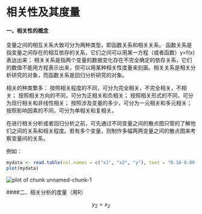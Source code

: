 相关性及其度量
========================================================

#### 一、相关性的概念
变量之间的相互关系大致可分为两种类型，即函数关系和相关关系。
函数关系是指变量之间存在的相互依存的关系，它们之间可以用某一方程（或者函数）y=f(x)表达出来；
相关关系是指两个变量的数据变化存在不完全确定的依存关系，它们的数值不能用方程表示出来，但可以用某种相关性度量来刻画。相关关系是相关分析研究的对象，而函数关系是回归分析研究的对象。

相关的种类繁多：
按照相关程度的不同，可分为完全相关，不完全相关，不相关；
按照相关方向的不同，可分为正相关和负相关；
按照相关形式的不同，可分为现行相关和非线性相关；
按照涉及变量的多少，可分为一元相关和多元相关；
按照影响因素的不同，可分为单相关和复相关。

在进行相关分析或者回归分析之前，可先通过不同变量之间的散点图只管的了解他们之间的关系和相关程度。若有多个变量，则制作多幅两两变量之间的散点图来考察变量间的关系。

例如：

```r
mydata <- read.table(col.names = c("x1", "x2", "y"), text = "0.18 0.89 109.85\n1.0 0.26 155.72\n0.92 0.11 137.66\n0.07 0.37 76.17\n0.85 0.16 139.75\n0.99 0.41 162.6\n0.87 0.47 151.77")
plot(mydata)
```

![plot of chunk unnamed-chunk-1](figure/unnamed-chunk-1.png) 


####二、相关分析的度量（用R）

$$ y_2=x_2$$

